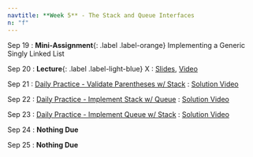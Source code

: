```yaml
---
navtitle: **Week 5** - The Stack and Queue Interfaces
n: "f"
---
```


Sep 19
: **Mini-Assignment**{: .label .label-orange} Implementing a Generic Singly Linked List

Sep 20
: **Lecture**{: .label .label-light-blue} X
    : [Slides](), [Video]()

Sep 21
: [Daily Practice - Validate Parentheses w/ Stack](https://leetcode.com/problems/valid-parentheses/)
    : [Solution Video]()

Sep 22
: [Daily Practice - Implement Stack w/ Queue](https://leetcode.com/problems/implement-stack-using-queues/)
    : [Solution Video]()

Sep 23
: [Daily Practice - Implement Queue w/ Stack](https://leetcode.com/problems/implement-stack-using-queues/)
    : [Solution Video]()

Sep 24
: **Nothing Due**

Sep 25
: **Nothing Due**

